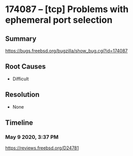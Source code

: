 # 174087 – [tcp] Problems with ephemeral port selection

## Summary

https://bugs.freebsd.org/bugzilla/show_bug.cgi?id=174087

## Root Causes

* Difficult

## Resolution

* None

## Timeline

### May 9 2020, 3:37 PM

https://reviews.freebsd.org/D24781
